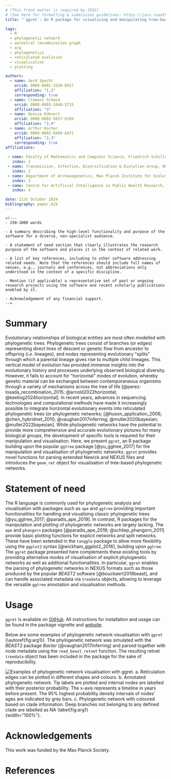 ```yaml
---
# (This front matter is required by JOSS)
# (See here for formatting & submission guidelines: https://joss.readthedocs.io/en/latest/submitting.html#how-should-my-paper-be-formatted)
title: "`ggret`: An R package for visualising and manipulating tree‑based phylogenetic networks"

tags:
  - R
  - phylogenetic network
  - ancestral recombination graph
  - arg
  - phylogenetics
  - reticulated evolution
  - visualisation
  - plotting

authors:
  - name: Gerd Specht
    orcid: 0009-0001-3320-0557
    affiliation: "1,2"
    corresponding: true
  - name: Clemens Schmid
    orcid: 0000-0003-3448-5715
    affiliation: "3"
  - name: Denise Kühnert
    orcid: 0000-0002-5657-018X
    affiliation: "2,4"
  - name: Arthur Kocher
    orcid: 0000-0002-9499-6472
    affiliation: "2,3"
    corresponding: true
affiliations:
 
 - name: Faculty of Mathematics and Computer Science, Friedrich Schiller University Jena, Germany
   index: 1
 - name: Transmission, Infection, Diversification & Evolution Group, Max Planck Institute of Geoanthropology, Jena, Germany
   index: 2
 - name: Department of Archaeogenetics, Max Planck Institute for Evolutionary Anthropology, Leipzig, Germany
   index: 3
 - name: Centre for Artificial Intelligence in Public Health Research, Robert Koch Institute, Wildau, Germany
   index: 4

date: 21st October 2024
bibliography: paper.bib
---
```


```{=html}
<!---
- 250-1000 words

- A summary describing the high-level functionality and purpose of the software for a diverse, non-specialist audience.

- A statement of need section that clearly illustrates the research purpose of the software and places it in the context of related work.

- A list of key references, including to other software addressing related needs. Note that the references should include full names of venues, e.g., journals and conferences, not abbreviations only understood in the context of a specific discipline.

- Mention (if applicable) a representative set of past or ongoing research projects using the software and recent scholarly publications enabled by it.

- Acknowledgement of any financial support.
-->
```

# Summary

Evolutionary relationships of biological entities are most often modelled with phylogenetic trees. Phylogenetic trees consist of branches (or edges) representing direct lines of descent or genetic flow from ancestor to offspring (*i.e.* lineages), and nodes representing evolutionary "splits" through which a parental lineage gives rise to multiple child lineages. This vertical model of evolution has provided immense insights into the evolutionary history and processes underlying observed biological diversity. However, it fails to account for "horizontal" modes of evolution, whereby genetic material can be exchanged between contemporaneous organisms through a variety of mechanisms across the tree of life [@perez-losada_recombination_2015; @arnold2022horizontal; @keeling2024horizontal]. In recent years, advances in sequencing technologies and computational methods have made it increasingly possible to integrate horizontal evolutionary events into reticulated phylogenetic trees (or phylogenetic networks; [@huson_application_2006; @chen_hybridnet_2010; @vaughan2017inferring; @muller2020bayesian; @muller2022bayesian]. While phylogenetic networks have the potential to provide more comprehensive and accurate evolutionary pictures for many biological groups, the development of specific tools is required for their manipulation and visualisation. Here, we present `ggret`, an R package building upon the popular `ggtree` package [@yu_ggtree_2017] for the manipulation and visualisation of phylogenetic networks. `ggret` provides novel functions for parsing extended Newick and NEXUS files and introduces the `geom_ret` object for visualisation of tree-based phylogenetic networks.  

# Statement of need

The R language is commonly used for phylogenetic analysis and visualisation with packages such as `ape` and `ggtree` providing important functionalities for handling and visualising classic phylogenetic trees [@yu_ggtree_2017; @paradis_ape_2019]. In contrast, R packages for the manipulation and plotting of phylogenetic networks are largely lacking. The `ape` and `phangorn` packages [@paradis_ape_2019; @schliep_phangorn_2011] provide basic plotting functions for explicit networks and split networks. These have been extended in the `tanggle` package to allow more flexibility using the `ggplot2` syntax [@wickham_ggplot2_2016], building upon `ggtree`. The `ggret` package presented here complements these existing tools by providing alternative modes of visualisation of explicit phylogenetic networks as well as additional functionalities. In particular, `ggret` enables the parsing of phylogenetic networks in NEXUS formats such as those produced by the popular *BEAST2* software [@bouckaert2019beast], and can handle associated metadata via `treedata` objects, allowing to leverage the versatile `ggtree` annotation and visualisation methods. 

# Usage

`ggret` is available on [GitHub](https://github.com/grdspcht/ggret). All instructions for installation and usage can be found in the package vignette and [website](https://grdspcht.github.io/ggret/articles/intro_to_ggret.html).

Below are some examples of phylogenetic network visualisation with `ggret` (\autoref{fig:arg1}). The phylogenetic network was simulated with the *BEAST2* package *Bacter* [@vaughan2017inferring] and parsed together with node metadata using the `read_beast_retnet` function. The resulting retnet `treedata` object has been included in the package for the sake of reproducibility.

![Examples of phylogenetic network visualisation with *ggret*. **a.** Reticulation edges can be plotted in different shapes and colours. **b.** Annotated phylogenetic network. Tip labels are plotted and internal nodes are labelled with their posterior probability. The x-axis represents a timeline in years before present. The 95% highest probability density intervals of nodes’ ages are indicated by grey bars. **c.** Phylogenetic network with coloured based on clade information. Deep branches not belonging to any defined clade are labelled as NA \label{fig:arg1}](combined_plot.png){width="100%"}.


# Acknowledgements

This work was funded by the Max Planck Society.

# References

<!--- Auto-generated, no need to add something here -->
